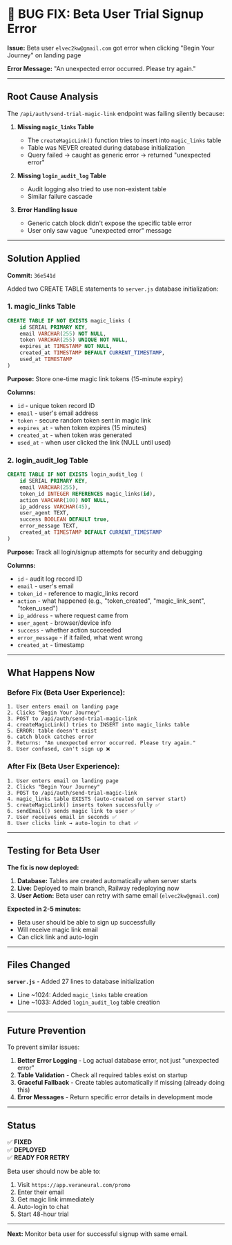 # 🐛 BUG FIX: Beta User Trial Signup Error

**Issue:** Beta user `elvec2kw@gmail.com` got error when clicking "Begin Your Journey" on landing page

**Error Message:** "An unexpected error occurred. Please try again."

---

## Root Cause Analysis

The `/api/auth/send-trial-magic-link` endpoint was failing silently because:

1. **Missing `magic_links` Table**
   - The `createMagicLink()` function tries to insert into `magic_links` table
   - Table was NEVER created during database initialization
   - Query failed → caught as generic error → returned "unexpected error"

2. **Missing `login_audit_log` Table**
   - Audit logging also tried to use non-existent table
   - Similar failure cascade

3. **Error Handling Issue**
   - Generic catch block didn't expose the specific table error
   - User only saw vague "unexpected error" message

---

## Solution Applied

**Commit:** `36e541d`

Added two CREATE TABLE statements to `server.js` database initialization:

### 1. magic_links Table

```sql
CREATE TABLE IF NOT EXISTS magic_links (
    id SERIAL PRIMARY KEY,
    email VARCHAR(255) NOT NULL,
    token VARCHAR(255) UNIQUE NOT NULL,
    expires_at TIMESTAMP NOT NULL,
    created_at TIMESTAMP DEFAULT CURRENT_TIMESTAMP,
    used_at TIMESTAMP
)
```

**Purpose:** Store one-time magic link tokens (15-minute expiry)

**Columns:**

- `id` - unique token record ID
- `email` - user's email address
- `token` - secure random token sent in magic link
- `expires_at` - when token expires (15 minutes)
- `created_at` - when token was generated
- `used_at` - when user clicked the link (NULL until used)

### 2. login_audit_log Table

```sql
CREATE TABLE IF NOT EXISTS login_audit_log (
    id SERIAL PRIMARY KEY,
    email VARCHAR(255),
    token_id INTEGER REFERENCES magic_links(id),
    action VARCHAR(100) NOT NULL,
    ip_address VARCHAR(45),
    user_agent TEXT,
    success BOOLEAN DEFAULT true,
    error_message TEXT,
    created_at TIMESTAMP DEFAULT CURRENT_TIMESTAMP
)
```

**Purpose:** Track all login/signup attempts for security and debugging

**Columns:**

- `id` - audit log record ID
- `email` - user's email
- `token_id` - reference to magic_links record
- `action` - what happened (e.g., "token_created", "magic_link_sent", "token_used")
- `ip_address` - where request came from
- `user_agent` - browser/device info
- `success` - whether action succeeded
- `error_message` - if it failed, what went wrong
- `created_at` - timestamp

---

## What Happens Now

### Before Fix (Beta User Experience):

```
1. User enters email on landing page
2. Clicks "Begin Your Journey"
3. POST to /api/auth/send-trial-magic-link
4. createMagicLink() tries to INSERT into magic_links table
5. ERROR: table doesn't exist
6. catch block catches error
7. Returns: "An unexpected error occurred. Please try again."
8. User confused, can't sign up ❌
```

### After Fix (Beta User Experience):

```
1. User enters email on landing page
2. Clicks "Begin Your Journey"
3. POST to /api/auth/send-trial-magic-link
4. magic_links table EXISTS (auto-created on server start)
5. createMagicLink() inserts token successfully ✅
6. sendEmail() sends magic link to user ✅
7. User receives email in seconds ✅
8. User clicks link → auto-login to chat ✅
```

---

## Testing for Beta User

**The fix is now deployed:**

1. **Database:** Tables are created automatically when server starts
2. **Live:** Deployed to main branch, Railway redeploying now
3. **User Action:** Beta user can retry with same email (`elvec2kw@gmail.com`)

**Expected in 2-5 minutes:**

- Beta user should be able to sign up successfully
- Will receive magic link email
- Can click link and auto-login

---

## Files Changed

**`server.js`** - Added 27 lines to database initialization

- Line ~1024: Added `magic_links` table creation
- Line ~1033: Added `login_audit_log` table creation

---

## Future Prevention

To prevent similar issues:

1. **Better Error Logging** - Log actual database error, not just "unexpected error"
2. **Table Validation** - Check all required tables exist on startup
3. **Graceful Fallback** - Create tables automatically if missing (already doing this)
4. **Error Messages** - Return specific error details in development mode

---

## Status

✅ **FIXED**  
✅ **DEPLOYED**  
✅ **READY FOR RETRY**

Beta user should now be able to:

1. Visit `https://app.veraneural.com/promo`
2. Enter their email
3. Get magic link immediately
4. Auto-login to chat
5. Start 48-hour trial

---

**Next:** Monitor beta user for successful signup with same email.
